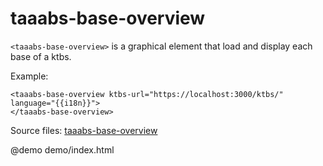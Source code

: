 # taaabs-base-overview
`<taaabs-base-overview>` is a graphical element that load and display each base of a ktbs.

Example:

    <taaabs-base-overview ktbs-url="https://localhost:3000/ktbs/" language="{{i18n}}">
    </taaabs-base-overview>

Source files: <a href="https://github.com/TaaabsElements/taaabs-base-overview" target="_blank">taaabs-base-overview</a>

@demo demo/index.html
